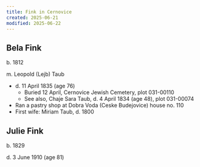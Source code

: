 ```yaml
---
title: Fink in Cernovice
created: 2025-06-21
modified: 2025-06-22
---
```


## Bela Fink

b. 1812

m. Leopold (Lejb) Taub

- d. 11 April 1835 (age 76)
	- Buried 12 April, Cernovice Jewish Cemetery, plot 031-00110
	- See also, Chaje Sara Taub, d. 4 April 1834 (age 48), plot 031-00074
- Ran a pastry shop at Dobra Voda (Ceske Budejovice) house no. 110
- First wife: Miriam Taub, d. 1800

## Julie Fink

b. 1829

d. 3 June 1910 (age 81)
